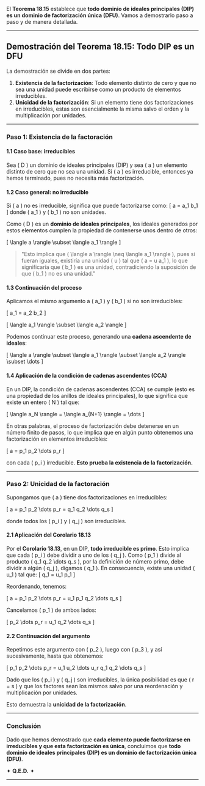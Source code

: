 El **Teorema 18.15** establece que **todo dominio de ideales principales (DIP) es un dominio de factorización única (DFU)**. Vamos a demostrarlo paso a paso y de manera detallada.

---

## **Demostración del Teorema 18.15**: Todo DIP es un DFU

La demostración se divide en dos partes:
1. **Existencia de la factorización**: Todo elemento distinto de cero y que no sea una unidad puede escribirse como un producto de elementos irreducibles.
2. **Unicidad de la factorización**: Si un elemento tiene dos factorizaciones en irreducibles, estas son esencialmente la misma salvo el orden y la multiplicación por unidades.

---

### **Paso 1: Existencia de la factoración**
#### **1.1 Caso base: irreducibles**
Sea \( D \) un dominio de ideales principales (DIP) y sea \( a \) un elemento distinto de cero que no sea una unidad. Si \( a \) es irreducible, entonces ya hemos terminado, pues no necesita más factorización.

#### **1.2 Caso general: no irreducible**
Si \( a \) no es irreducible, significa que puede factorizarse como:
\[
a = a_1 b_1
\]
donde \( a_1 \) y \( b_1 \) no son unidades.

Como \( D \) es un **dominio de ideales principales**, los ideales generados por estos elementos cumplen la propiedad de contenerse unos dentro de otros:

\[
\langle a \rangle \subset \langle a_1 \rangle
\]

> "Esto implica que \( \langle a \rangle \neq \langle a_1 \rangle \), pues si fueran iguales, existiría una unidad \( u \) tal que \( a = u a_1 \), lo que significaría que \( b_1 \) es una unidad, contradiciendo la suposición de que \( b_1 \) no es una unidad."

#### **1.3 Continuación del proceso**
Aplicamos el mismo argumento a \( a_1 \) y \( b_1 \) si no son irreducibles:

\[
a_1 = a_2 b_2
\]

\[
\langle a_1 \rangle \subset \langle a_2 \rangle
\]

Podemos continuar este proceso, generando una **cadena ascendente de ideales**:

\[
\langle a \rangle \subset \langle a_1 \rangle \subset \langle a_2 \rangle \subset \dots
\]

#### **1.4 Aplicación de la condición de cadenas ascendentes (CCA)**
En un DIP, la condición de cadenas ascendentes (CCA) se cumple (esto es una propiedad de los anillos de ideales principales), lo que significa que existe un entero \( N \) tal que:

\[
\langle a_N \rangle = \langle a_{N+1} \rangle = \dots
\]

En otras palabras, el proceso de factorización debe detenerse en un número finito de pasos, lo que implica que en algún punto obtenemos una factorización en elementos irreducibles:

\[
a = p_1 p_2 \dots p_r
\]

con cada \( p_i \) irreducible. **Esto prueba la existencia de la factorización.**

---

### **Paso 2: Unicidad de la factoración**
Supongamos que \( a \) tiene dos factorizaciones en irreducibles:

\[
a = p_1 p_2 \dots p_r = q_1 q_2 \dots q_s
\]

donde todos los \( p_i \) y \( q_j \) son irreducibles.

#### **2.1 Aplicación del Corolario 18.13**
Por el **Corolario 18.13**, en un DIP, **todo irreducible es primo**. Esto implica que cada \( p_i \) debe dividir a uno de los \( q_j \). Como \( p_1 \) divide al producto \( q_1 q_2 \dots q_s \), por la definición de número primo, debe dividir a algún \( q_j \), digamos \( q_1 \). En consecuencia, existe una unidad \( u_1 \) tal que:
\[
q_1 = u_1 p_1
\]

Reordenando, tenemos:

\[
a = p_1 p_2 \dots p_r = u_1 p_1 q_2 \dots q_s
\]

Cancelamos \( p_1 \) de ambos lados:

\[
p_2 \dots p_r = u_1 q_2 \dots q_s
\]

#### **2.2 Continuación del argumento**
Repetimos este argumento con \( p_2 \), luego con \( p_3 \), y así sucesivamente, hasta que obtenemos:

\[
p_1 p_2 \dots p_r = u_1 u_2 \dots u_r q_1 q_2 \dots q_s
\]

Dado que los \( p_i \) y \( q_j \) son irreducibles, la única posibilidad es que \( r = s \) y que los factores sean los mismos salvo por una reordenación y multiplicación por unidades.

Esto demuestra la **unicidad de la factorización**.

---

### **Conclusión**
Dado que hemos demostrado que **cada elemento puede factorizarse en irreducibles y que esta factorización es única**, concluimos que **todo dominio de ideales principales (DIP) es un dominio de factorización única (DFU)**.

✦ **Q.E.D.** ✦

---


